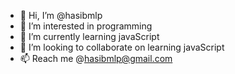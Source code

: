- 👋 Hi, I’m @hasibmlp
- 👀 I’m interested in programming
- 🌱 I’m currently learning javaScript
- 💞️ I’m looking to collaborate on learning javaScript
- 📫 Reach me @hasibmlp@gmail.com

<!---
hasibmlp/hasibmlp is a ✨ special ✨ repository because its `README.md` (this file) appears on your GitHub profile.
You can click the Preview link to take a look at your changes.
--->
